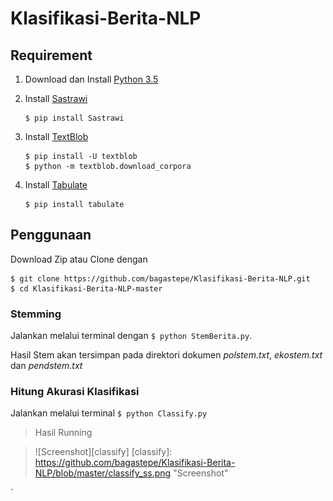 # Klasifikasi-Berita-NLP

## Requirement

1. Download dan Install [Python 3.5](https://www.python.org/downloads/)
2. Install [Sastrawi](https://github.com/har07/PySastrawi)

    ```
    $ pip install Sastrawi
    ```
3. Install [TextBlob](http://textblob.readthedocs.io/)

    ```
    $ pip install -U textblob
    $ python -m textblob.download_corpora
    ```
4. Install [Tabulate](https://pypi.python.org/pypi/tabulate)

    ```
    $ pip install tabulate
    ```

## Penggunaan

Download Zip atau Clone dengan
```
$ git clone https://github.com/bagastepe/Klasifikasi-Berita-NLP.git
$ cd Klasifikasi-Berita-NLP-master
```

### Stemming

Jalankan melalui terminal dengan `$ python StemBerita.py`.

Hasil Stem akan tersimpan pada direktori dokumen *polstem.txt*, *ekostem.txt* dan *pendstem.txt*

### Hitung Akurasi Klasifikasi

Jalankan melalui terminal `$ python Classify.py`

> Hasil Running

> ![Screenshot][classify]
[classify]: https://github.com/bagastepe/Klasifikasi-Berita-NLP/blob/master/classify_ss.png "Screenshot"




`
